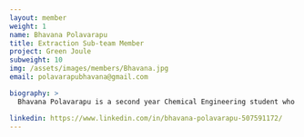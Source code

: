 ```yaml
---
layout: member
weight: 1
name: Bhavana Polavarapu
title: Extraction Sub-team Member
project: Green Joule
subweight: 10
img: /assets/images/members/Bhavana.jpg
email: polavarapubhavana@gmail.com

biography: >
  Bhavana Polavarapu is a second year Chemical Engineering student who is passionate about and dedicated to the field of renewable energies. As Bhavana comes from countries where energy sustainability and cost efficiency are more important than ever, she is looking forward to expanding her knowledge while working with micro-algae and studying its feasibility. She has extensive experience in researching about the topic and hopes to contribute to her best efforts and learn with an ambition. 

linkedin: https://www.linkedin.com/in/bhavana-polavarapu-507591172/
---
```


